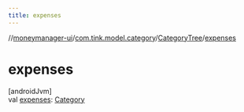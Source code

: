 ```yaml
---
title: expenses
---
```

//[moneymanager-ui](../../../index.html)/[com.tink.model.category](../index.html)/[CategoryTree](index.html)/[expenses](expenses.html)



# expenses



[androidJvm]\
val [expenses](expenses.html): [Category](../-category/index.html)




